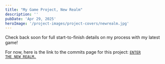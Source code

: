 ```yaml
---
title: "My Game Project, New Realm"
description: ''
pubDate: 'Apr 29, 2025'
heroImage: '/project-images/project-covers/newrealm.jpg'
---
```


Check back soon for full start-to-finish details on my process with my latest game!

For now, here is the link to the commits page for this project: <a href="https://github.com/Lukkex/newrealm/commits/main/"><code>ENTER THE NEW REALM.</code></a>
